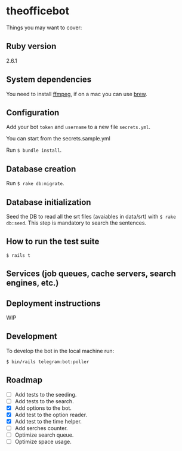 # theofficebot

Things you may want to cover:

## Ruby version
2.6.1

## System dependencies
You need to install [ffmpeg](https://www.ffmpeg.org), if on a mac you can use [brew](https://brew.sh/).

## Configuration
Add your bot `token` and `username` to a new file `secrets.yml`.

You can start from the secrets.sample.yml

Run `$ bundle install`.

## Database creation
Run `$ rake db:migrate`.

## Database initialization
Seed the DB to read all the srt files (avaiables in data/srt) with `$ rake db:seed`.
This step is mandatory to search the sentences.

## How to run the test suite
```
$ rails t
```

## Services (job queues, cache servers, search engines, etc.)

## Deployment instructions
WIP

## Development
To develop the bot in the local machine run:
```
$ bin/rails telegram:bot:poller
```

## Roadmap
- [ ] Add tests to the seeding.
- [ ] Add tests to the search.
- [x] Add options to the bot.
- [x] Add test to the option reader.
- [x] Add test to the time helper.
- [ ] Add serches counter.
- [ ] Optimize search queue.
- [ ] Optimize space usage.